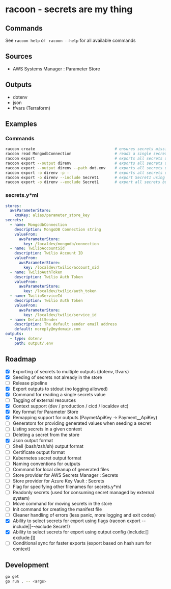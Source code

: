# racoon - secrets are my thing

## Commands

See `racoon help` or ` racoon --help` for all available commands

## Sources

- AWS Systems Manager : Parameter Store

## Outputs

- dotenv
- json
- tfvars (Terraform)

## Examples

### Commands

```bash
racoon create                                   # ensures secrets missing in the remote store are created by prompting the user for input
racoon read MongodbConnection                   # reads a single secret from the remote store and writes it's value to stdout
racoon export                                   # exports all secrets using the outputs defines in the manifest file
racoon export --output direnv                   # exports all secrets using the direnv output defined in the manifest file
racoon export --output direnv --path dot.env    # exports all secrets using the direnv output to the specified path
racoon export -o direnv -p -                    # exports all secrets using the direnv output, writing the result to stdout
racoon export -o direnv --include Secret1       # export Secret1 using the direnv output
racoon export -o direnv --exclude Secret1       # export all secrets but Secret1 using the direnv output
```

### secrets.y\*ml

```yaml
stores:
  awsParameterStore:
    kmsKey: alias/parameter_store_key
secrets:
  - name: MongodbConnection
    description: MongoDB Connection string
    valueFrom:
      awsParameterStore:
        key: /localdev/mongodb/connection
  - name: TwilioAccountSid
    description: Twilio Account ID
    valueFrom:
      awsParameterStore:
        key: /localdev/twilio/account_sid
  - name: TwilioAuthToken
    description: Twilio Auth Token
    valueFrom:
      awsParameterStore:
        key: /localdev/twilio/auth_token
  - name: TwilioServiceId
    description: Twilio Auth Token
    valueFrom:
      awsParameterStore:
        key: /localdev/twilio/service_id
  - name: DefaultSender
    description: The default sender email address
    default: noreply@mydomain.com
outputs:
  - type: dotenv
    path: output/.env
```

## Roadmap

- [x] Exporting of secrets to multiple outputs (dotenv, tfvars)
- [x] Seeding of secrets not already in the store
- [ ] Release pipeline
- [x] Export outputs to stdout (no logging allowed)
- [x] Command for reading a single secrets value
- [ ] Tagging of external resources
- [x] Context support (dev / production / cicd / localdev etc)
- [x] Key format for Parameter Store
- [x] Remapping support for outputs (PaymetApiKey -> Payment\_\_ApiKey)
- [ ] Generators for providing generated values when seeding a secret
- [ ] Listing secrets in a given context
- [ ] Deleting a secret from the store
- [x] Json output format
- [ ] Shell (bash/zsh/sh) output format
- [ ] Certificate output format
- [ ] Kubernetes secret output format
- [ ] Naming conventions for outputs
- [ ] Command for local cleanup of generated files
- [ ] Store provider for AWS Secrets Manager : Secrets
- [ ] Store provider for Azure Key Vault : Secrets
- [ ] Flag for specifying other filenames for secrets.y\*ml
- [ ] Readonly secrets (used for consuming secret managed by external system)
- [ ] Move command for moving secrets in the store
- [ ] Init command for creating the manifest file
- [ ] Cleaner handling of errors (less panic, more logging and exit codes)
- [x] Ability to select secrets for export using flags (racoon export --include||--exclude Secret1)
- [x] Ability to select secrets for export using output config (include:[] exclude:[])
- [ ] Conditional sync for faster exports (export based on hash sum for context)

## Development

```sh
go get
go run . -- <args>
```
